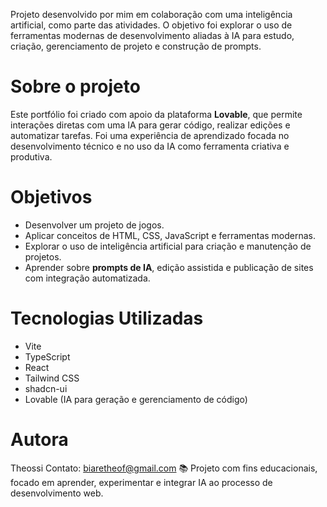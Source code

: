 Projeto desenvolvido por mim em colaboração com uma inteligência artificial, como parte das atividades. 
O objetivo foi explorar o uso de ferramentas modernas de desenvolvimento aliadas à IA para estudo, 
criação, gerenciamento de projeto e construção de prompts.

# Sobre o projeto
Este portfólio foi criado com apoio da plataforma **Lovable**, que permite interações diretas com uma IA para 
gerar código, realizar edições e automatizar tarefas. Foi uma experiência de aprendizado focada no desenvolvimento 
técnico e no uso da IA como ferramenta criativa e produtiva.


# Objetivos
- Desenvolver um projeto de jogos.  
- Aplicar conceitos de HTML, CSS, JavaScript e ferramentas modernas.  
- Explorar o uso de inteligência artificial para criação e manutenção de projetos.  
- Aprender sobre **prompts de IA**, edição assistida e publicação de sites com integração automatizada.

# Tecnologias Utilizadas
- Vite  
- TypeScript  
- React  
- Tailwind CSS  
- shadcn-ui  
- Lovable (IA para geração e gerenciamento de código)

# Autora
Theossi
Contato: biaretheof@gmail.com 
📚 Projeto com fins educacionais, focado em aprender, experimentar e integrar IA ao processo de desenvolvimento web.
